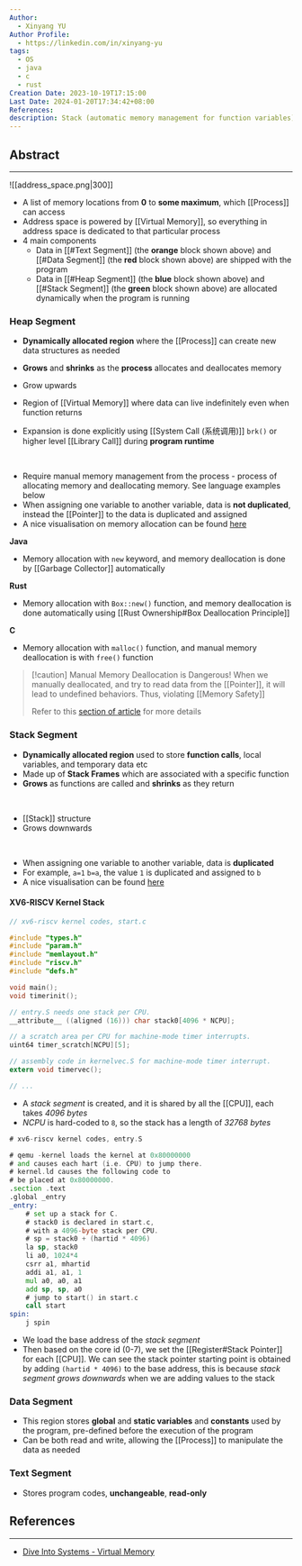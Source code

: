```yaml
---
Author:
  - Xinyang YU
Author Profile:
  - https://linkedin.com/in/xinyang-yu
tags:
  - OS
  - java
  - c
  - rust
Creation Date: 2023-10-19T17:15:00
Last Date: 2024-01-20T17:34:42+08:00
References: 
description: Stack (automatic memory management for function variables), Heap (dynamic memory management), Data (stores pre-defined variables shipped with the program) and Text (stores unchangeable program codes).
---
```

## Abstract
---
![[address_space.png|300]]

- A list of memory locations from **0** to **some maximum**, which [[Process]] can access
- Address space is powered by [[Virtual Memory]], so everything in address space is dedicated to that particular process
- 4 main components
	- Data in [[#Text Segment]] (the **orange** block shown above) and [[#Data Segment]] (the **red** block shown above) are shipped with the program
	- Data in [[#Heap Segment]] (the **blue** block shown above) and [[#Stack Segment]] (the **green** block shown above) are allocated dynamically when the program is running

### Heap Segment
- **Dynamically allocated region** where the [[Process]] can create new data structures as needed
- **Grows** and **shrinks** as the **process** allocates and deallocates memory

- Grow upwards
- Region of [[Virtual Memory]] where data can live indefinitely even when function returns
- Expansion is done explicitly using [[System Call (系统调用)]] `brk()` or higher level [[Library Call]] during **program runtime**
</br>

- Require manual memory management from the process - process of allocating memory and deallocating memory. See language examples below
- When assigning one variable to another variable, data is **not duplicated**, instead the [[Pointer]] to the data is duplicated and assigned
- A nice visualisation on memory allocation can be found [here](https://rust-book.cs.brown.edu/ch04-01-what-is-ownership.html#boxes-live-in-the-heap)

**Java**
- Memory allocation with `new` keyword, and memory deallocation is done by [[Garbage Collector]] automatically

**Rust**
- Memory allocation with `Box::new()` function, and memory deallocation is done automatically using [[Rust Ownership#Box Deallocation Principle]]

**C**
- Memory allocation with `malloc()` function, and manual memory deallocation is with `free()` function

>[!caution] Manual Memory Deallocation is Dangerous!
>When we manually deallocated, and try to read data from the [[Pointer]], it will lead to undefined behaviors. Thus, violating [[Memory Safety]]
>
>Refer to this [section of article](https://rust-book.cs.brown.edu/ch04-01-what-is-ownership.html#rust-does-not-permit-manual-memory-management) for more details


### Stack Segment
- **Dynamically allocated region** used to store **function calls**, local variables, and temporary data etc
- Made up of **Stack Frames** which are associated with a specific function
- **Grows** as functions are called and **shrinks** as they return
</br>

- [[Stack]] structure
- Grows downwards
</br>

- When assigning one variable to another variable, data is **duplicated**
- For example, `a=1` `b=a`, the value `1` is duplicated and assigned to `b`
- A nice visualisation can be found [here](https://rust-book.cs.brown.edu/ch04-01-what-is-ownership.html#variables-live-in-the-stack) 
#### XV6-RISCV Kernel Stack
```c {13}
// xv6-riscv kernel codes, start.c

#include "types.h"
#include "param.h"
#include "memlayout.h"
#include "riscv.h"
#include "defs.h"

void main();
void timerinit();

// entry.S needs one stack per CPU.
__attribute__ ((aligned (16))) char stack0[4096 * NCPU];

// a scratch area per CPU for machine-mode timer interrupts.
uint64 timer_scratch[NCPU][5];

// assembly code in kernelvec.S for machine-mode timer interrupt.
extern void timervec();

// ...
```
- A *stack segment* is created, and it is shared by all the [[CPU]], each takes *4096 bytes*
- *NCPU* is hard-coded to `8`, so the stack has a length of *32768 bytes*
```asm {14-19}
# xv6-riscv kernel codes, entry.S

# qemu -kernel loads the kernel at 0x80000000
# and causes each hart (i.e. CPU) to jump there.
# kernel.ld causes the following code to
# be placed at 0x80000000.
.section .text
.global _entry
_entry:
	# set up a stack for C.
	# stack0 is declared in start.c,
	# with a 4096-byte stack per CPU.
	# sp = stack0 + (hartid * 4096)
	la sp, stack0
	li a0, 1024*4
	csrr a1, mhartid
	addi a1, a1, 1
	mul a0, a0, a1
	add sp, sp, a0
	# jump to start() in start.c
    call start
spin:
	j spin
```
- We load the base address of the *stack segment*
- Then based on the core id (0-7), we set the [[Register#Stack Pointer]] for each [[CPU]]. We can see the stack pointer starting point is obtained by adding `(hartid * 4096)` to the base address, this is because *stack segment grows downwards* when we are adding values to the stack
### Data Segment
- This region stores **global** and **static variables** and **constants** used by the program, pre-defined before the execution of the program
- Can be both read and write, allowing the [[Process]] to manipulate the data as needed

### Text Segment
- Stores program codes, **unchangeable**, **read-only**


## References
---
- [Dive Into Systems - Virtual Memory](https://diveintosystems.org/book/C13-OS/vm.html)